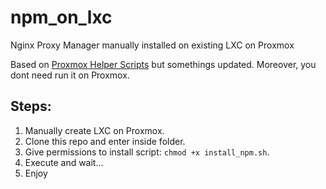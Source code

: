 # npm_on_lxc
Nginx Proxy Manager manually installed on existing LXC on Proxmox

Based on [Proxmox Helper Scripts](https://community-scripts.github.io/ProxmoxVE/scripts?id=nginxproxymanager) but somethings updated. Moreover, you dont need run it on Proxmox.

## Steps:

1. Manually create LXC on Proxmox.
2. Clone this repo and enter inside folder.
3. Give permissions to install script: `chmod +x install_npm.sh`.
4. Execute and wait...
5. Enjoy
